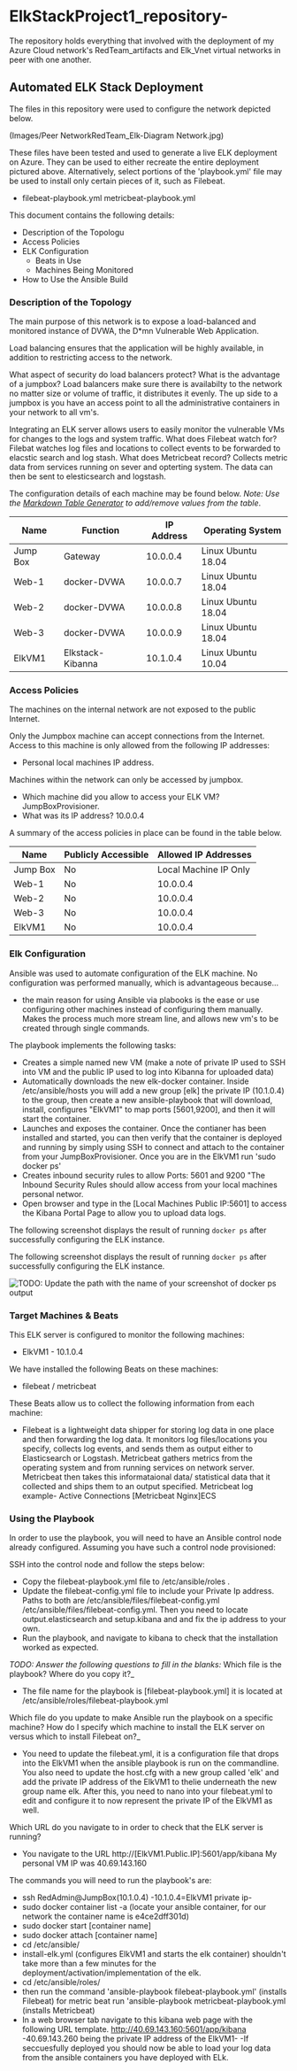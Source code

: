 # ElkStackProject1_repository-
The repository holds everything that involved with the deployment of my Azure Cloud network's RedTeam_artifacts and Elk_Vnet virtual networks in peer with one another.

## Automated ELK Stack Deployment

The files in this repository were used to configure the network depicted below.

(Images/Peer NetworkRedTeam_Elk-Diagram Network.jpg)

These files have been tested and used to generate a live ELK deployment on Azure. They can be used to either recreate the entire deployment pictured above. Alternatively, select portions of the 'playbook.yml' file may be used to install only certain pieces of it, such as Filebeat.

  - filebeat-playbook.yml         metricbeat-playbook.yml  

This document contains the following details:
- Description of the Topologu
- Access Policies
- ELK Configuration
  - Beats in Use
  - Machines Being Monitored
- How to Use the Ansible Build


### Description of the Topology

The main purpose of this network is to expose a load-balanced and monitored instance of DVWA, the D*mn Vulnerable Web Application.

Load balancing ensures that the application will be highly available, in addition to restricting access to the network.

What aspect of security do load balancers protect? What is the advantage of a jumpbox?
Load balancers make sure there is availabilty to the network no matter size or volume of traffic, it distributes it evenly.  The up side to a jumpbox is you have an access point to all the administrative containers in your network to all vm's.  

Integrating an ELK server allows users to easily monitor the vulnerable VMs for changes to the logs and system traffic.
 What does Filebeat watch for?  Filebat watches log files and locations to collect events to be forwarded to elacstic search and log stash.
 What does Metricbeat record?  Collects metric data from services running on sever and opterting system.  The data can then be sent to elesticsearch and logstash.

The configuration details of each machine may be found below.
_Note: Use the [Markdown Table Generator](http://www.tablesgenerator.com/markdown_tables) to add/remove values from the table_.

| Name     | Function         | IP Address | Operating System   |
|----------|------------------|------------|--------------------|
| Jump Box | Gateway          | 10.0.0.4   | Linux Ubuntu 18.04 |
| Web-1    | docker-DVWA      | 10.0.0.7   | Linux Ubuntu 18.04 |
| Web-2    | docker-DVWA      | 10.0.0.8   | Linux Ubuntu 18.04 |
| Web-3    | docker-DVWA      | 10.0.0.9   | Linux Ubuntu 18.04 |
| ElkVM1   | Elkstack-Kibanna | 10.1.0.4   | Linux Ubuntu 10.04 |

### Access Policies

The machines on the internal network are not exposed to the public Internet. 

Only the Jumpbox machine can accept connections from the Internet. Access to this machine is only allowed from the following IP addresses:
- Personal local machines IP address.

Machines within the network can only be accessed by jumpbox.
- Which machine did you allow to access your ELK VM? JumpBoxProvisioner. 
- What was its IP address?  10.0.0.4

A summary of the access policies in place can be found in the table below.

| Name     | Publicly Accessible | Allowed IP Addresses  |
|----------|---------------------|-----------------------|
| Jump Box | No                  | Local Machine IP Only |
| Web-1    | No                  | 10.0.0.4              |
| Web-2    | No                  | 10.0.0.4              |
| Web-3    | No                  | 10.0.0.4              |
| ElkVM1   | No                  | 10.0.0.4              |

### Elk Configuration

Ansible was used to automate configuration of the ELK machine. No configuration was performed manually, which is advantageous because...
- the main reason for using Ansible via plabooks is the ease or use configuring other machines instead of configuring them manually.  Makes the process much more stream line, and allows new vm's to be created through single commands.

The playbook implements the following tasks:
- Creates a simple named new VM (make a note of private IP used to SSH into VM and the public IP used to log into Kibanna for uploaded data)
- Automatically downloads the new elk-docker container. Inside /etc/ansible/hosts you will add a new group [elk] the private IP (10.1.0.4) to the group, then create a new ansible-playbook that will download, install, configures "ElkVM1" to map ports [5601,9200], and then it will start the container.
- Launches and exposes the container. Once the contianer has been installed and started, you can then verify that the container is deployed and running by simply using SSH to connect and attach to the container from your JumpBoxProvisioner. Once you are in the ElkVM1 run 'sudo docker ps'
- Creates inbound security rules to allow Ports: 5601 and 9200 "The Inbound Security Rules should allow access from your local machines personal networ.
- Open browser and type in the [Local Machines Public IP:5601] to access the Kibana Portal Page to allow you to upload data logs.

The following screenshot displays the result of running `docker ps` after successfully configuring the ELK instance.


The following screenshot displays the result of running `docker ps` after successfully configuring the ELK instance.

![TODO: Update the path with the name of your screenshot of docker ps output](Images/docker_ps_output.png)

### Target Machines & Beats
This ELK server is configured to monitor the following machines:
- ElkVM1 - 10.1.0.4

We have installed the following Beats on these machines:
- filebeat /  metricbeat

These Beats allow us to collect the following information from each machine:
- Filebeat is a lightweight data shipper for storing log data in one place and then forwarding the log data. It monitors log files/locations you specify, collects log events, and sends them as output either to Elasticsearch or Logstash. Metricbeat gathers metrics from the operating system and from running services on network server. Metricbeat then takes this informataional data/ statistical data that it collected and ships them to an output specified. Metricbeat log example- Active Connections [Metricbeat Nginx]ECS

### Using the Playbook
In order to use the playbook, you will need to have an Ansible control node already configured. Assuming you have such a control node provisioned: 

SSH into the control node and follow the steps below:
- Copy the filebeat-playbook.yml file to /etc/ansible/roles .
- Update the filebeat-config.yml file to include your Private Ip address. Paths to both are /etc/ansible/files/filebeat-config.yml  /etc/ansible/files/filebeat-config.yml.  Then you need to locate          output.elasticsearch and setup.kibana and and fix the ip address to your own.
- Run the playbook, and navigate to kibana to check that the installation worked as expected.

_TODO: Answer the following questions to fill in the blanks:_
Which file is the playbook? Where do you copy it?_ 
- The file name for the playbook is [filebeat-playbook.yml] it is located at /etc/ansible/roles/filebeat-playbook.yml

Which file do you update to make Ansible run the playbook on a specific machine? How do I specify which machine to install the ELK server on versus which to install Filebeat on?_  
- You need to update the filebeat.yml, it is a configuration file that drops into the ElkVM1 when the ansible playbook is run on the commandline.  You also need to update the host.cfg with a new group called 'elk' and add the private IP address of the ElkVM1 to thelie underneath the new group name elk.  After this, you need to nano into your filebeat.yml to edit and configure it to now represent the private IP of the ElkVM1 as well.

Which URL do you navigate to in order to check that the ELK server is running? 
- You navigate to the URL  http://[ElkVM1.Public.IP]:5601/app/kibana   My personal VM IP was 40.69.143.160


The commands you will need to run the playbook's are:
- ssh RedAdmin@JumpBox(10.1.0.4)     -10.1.0.4=ElkVM1 private ip-
- sudo docker container list -a 
          (locate your ansible container, for our network the container name is e4ce2dff301d)
- sudo docker start [container name] 
- sudo docker attach [container name]
- cd /etc/ansible/
- install-elk.yml (configures ElkVM1 and starts the elk container) shouldn't take more than a few minutes for the deployment/activation/implementation of the elk.
- cd /etc/ansible/roles/
- then run the command 'ansible-playbook filebeat-playbook.yml' (installs Filebeat)   for metric beat run 'ansible-playbook metricbeat-playbook.yml (installs Metricbeat)
- In a web browser tab navigate to this kibana web page with the following URL template.  http://40.69.143.160:5601/app/kibana     -40.69.143.260 being the private IP address of the ElkVM1- 
-If seccuesfully deployed you should now be able to load your log data from the ansible containers you have deployed with ELk.
